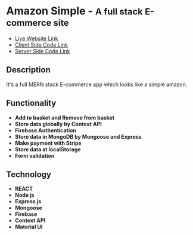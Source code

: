 <h1>Amazon Simple - <small>A full stack E-commerce site</small></h1> 
   <ul> 
	  <li> <a href="https://alamgirakash2000.github.io/09-amazone-clone/"> Live Website Link</a>
	  <li> <a href="https://github.com/alamgirakash2000/09-amazone-clone"> Client Side Code Link</a>
	  <li> <a href="https://github.com/alamgirakash2000/amazone-simple-backend"> Server Side Code Link</a>
   </ul>
    
<h2>Description </h2>
<p> It's a full MERN stack E-commerce app which looks like a simple amazon.  </p>

<h2> Functionality </h2>
<ul>
	<li> <b> Add to basket and Remove from basket</b>
  <li> <b> Store data globally by Context API </b>
  <li> <b> Firebase Authentication </b>
  <li> <b> Store data in  MongoDB by Mongoose and Express </b>
  <li> <b> Make payment with Stripe</b>
    <li> <b> Store data at localStorage
   <li> <b> Form validation
</ul>
     
  <h2> Technology </h2>
   <ul> 
     <li> REACT
       <li> Node js
         <li> Express js
           <li> Mongoose
             <li> Firebase
               <li> Context API
                 <li> Material UI
 </ul>
